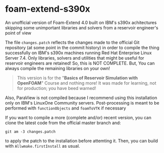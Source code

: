 # foam-extend-s390x
An unofficial version of Foam-Extend 4.0 built on IBM's s390x achitectures skipping some unimportant libraries and solvers 
from a reservoir engineer's point of view

The file `changes.patch` reflects the changes made to the official Git repository (at some point in the commit history) 
in order to compile the thing successfully
on IBM's s390x machines running Red Hat Enterprise Linux Server 7.4. Only libraries, solvers and utilities that might be useful
for reservoir engineers are retained! So, this is NOT COMPLETE. But, You can always compile the remaining libraries 
on your own!

>This version is for the "**Basics of Reservoir Simulation with OpenFOAM**" Course and nothing more! It was made for 
>learning, not for production; you have beed warned!

Also, ParaView is not compiled because I recommend using this installation only on IBM's LinuxOne Community servers. 
Post-processing is meant to be performed with `functionObjects` and `foamToVTK` if necessary

If you want to compile a more (complete and/or) recent version, you can clone the latest code from the official master branch
and:
```
git am -3 changes.patch
```
to apply the patch to the installation before attemting it. Then, you can build with `Allwmake.firstInstall` as usual.
